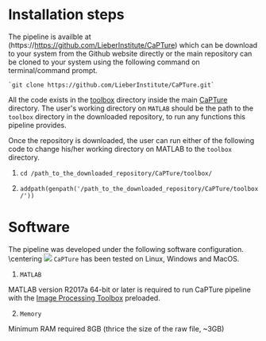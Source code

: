 # Installation steps

The pipeline is availble at (https://https://github.com/LieberInstitute/CaPTure) which can be download to your system from the Github website directly or the main repository can be cloned to your system using the following command on terminal/command prompt.

    `git clone https://github.com/LieberInstitute/CaPTure.git`

All the code exists in the [toolbox](https://github.com/LieberInstitute/CaPTure/tree/master/toolbox) directory inside the main [CaPTure](https://github.com/LieberInstitute/CaPTure/) directory. 
The user's working directory on `MATLAB` should be the path to the `toolbox` directory in the downloaded repository, to run any functions this pipeline provides. 

Once the repository is downloaded, the user can run either of the following code to change his/her working directory on MATLAB to the `toolbox` directory.

1. `cd /path_to_the_downloaded_repository/CaPTure/toolbox/`

2. `addpath(genpath('/path_to_the_downloaded_repository/CaPTure/toolbox/'))`


# Software
The pipeline was developed under the following software configuration.
\centering
![](images/Software_Configuration.png)
`CaPTure` has been tested on Linux, Windows and MacOS.

1. `MATLAB` 

MATLAB version R2017a 64-bit or later is required to run CaPTure pipeline with the [Image Processing Toolbox](https://www.mathworks.com/products/image.html) preloaded. 

2. `Memory` 

Minimum RAM required 8GB (thrice the size of the raw file, ~3GB) 
